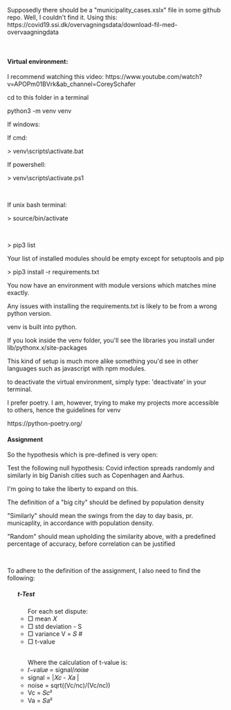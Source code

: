 <p>Supposedly there should be a "municipality_cases.xslx" file in some github repo. Well, I couldn't find it. Using this: https://covid19.ssi.dk/overvagningsdata/download-fil-med-overvaagningdata</p>
<br>
<h4>Virtual environment:</h4>
<p>I recommend watching this video: https://www.youtube.com/watch?v=APOPm01BVrk&ab_channel=CoreySchafer </p>
<p>cd to this folder in a terminal</p>
<p>python3 -m venv venv</p>
<p>If windows: </p>
<p>If cmd:</p>
<p>> venv\scripts\activate.bat</p>
<p>If powershell:</p>
<p>> venv\scripts\activate.ps1</p>
<br>
<p>If unix bash terminal:</p>
<p>> source/bin/activate</p>
<br>
<p>> pip3 list</p>
<p>Your list of installed modules should be empty except for setuptools and pip</p>
<p>> pip3 install -r requirements.txt</p>
<p>You now have an environment with module versions which matches mine exactly.</p>
<p>Any issues with installing the requirements.txt is likely to be from a wrong python version.</p>
<p>venv is built into python.</p>
<p>If you look inside the venv folder, you'll see the libraries you install under lib/pythonx.x/site-packages</p>
<p>This kind of setup is much more alike something you'd see in other languages such as javascript with npm modules.</p>
<p>to deactivate the virtual environment, simply type: 'deactivate' in your terminal.
<p>I prefer poetry. I am, however, trying to make my projects more accessible to others, hence the guidelines for venv</p>
<p>https://python-poetry.org/ </p>

<h4>Assignment</h4>
<p>So the hypothesis which is pre-defined is very open:</p>
<p>Test the following null hypothesis: Covid infection spreads randomly and similarly in big
Danish cities such as Copenhagen and Aarhus.</p>
<p>I'm going to take the liberty to expand on this.</p>
<p>The definition of a "big city" should be defined by population density</p>
<p>"Similarly" should mean the swings from the day to day basis, pr. municaplity, in accordance with population density. </p>
<p>"Random" should mean upholding the similarity above, with a predefined percentage of accuracy, before correlation can be justified</p>
<br>
<p>To adhere to the definition of the assignment, I also need to find the following:</p>
<ul>
    <h5>t-Test</h5>
    <ul>For each set dispute: 
        <li>□ mean 𝑋</li>
        <li>□ std deviation - S</li>
        <li>□ variance V = 𝑆 #</li>
        <li>□ t-value</li>
    </ul>
    <br>
    <ul>Where the calculation of t-value is:
        <li>𝑡−𝑣𝑎𝑙𝑢𝑒 = signal/𝑛𝑜𝑖𝑠𝑒</li>
        <li>signal = |𝑋𝑐 - 𝑋𝑎 |</li>
        <li>noise = sqrt((Vc/nc)/(Vc/nc))</li>
        <li>Vc = 𝑆𝑐² </li>
        <li>Va = 𝑆𝑎² </li>
    </ul>
</ul>